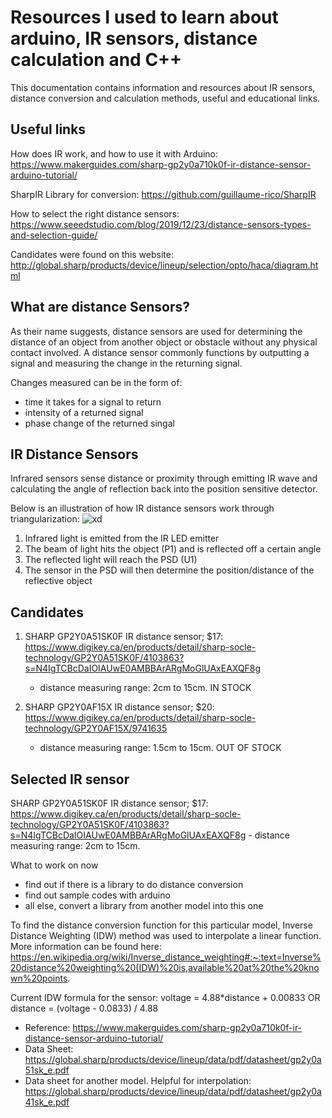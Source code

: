 # Resources I used to learn about arduino, IR sensors, distance calculation and C++
This documentation contains information and resources about IR sensors, distance conversion and calculation methods, useful and educational links.


## Useful links
How does IR work, and how to use it with Arduino: https://www.makerguides.com/sharp-gp2y0a710k0f-ir-distance-sensor-arduino-tutorial/

SharpIR Library for conversion: https://github.com/guillaume-rico/SharpIR

How to select the right distance sensors: https://www.seeedstudio.com/blog/2019/12/23/distance-sensors-types-and-selection-guide/

Candidates were found on this website: http://global.sharp/products/device/lineup/selection/opto/haca/diagram.html

## What are distance Sensors?
As their name suggests, distance sensors are used for determining the distance of an object from another object or obstacle without any physical contact involved. A distance sensor commonly functions by outputting a signal and measuring the change in the returning signal.

Changes measured can be in the form of:
  - time it takes for a signal to return
  - intensity of a returned signal
  - phase change of the returned singal

## IR Distance Sensors
Infrared sensors sense distance or proximity through emitting IR wave and calculating the angle of reflection back into the position sensitive detector.

Below is an illustration of how IR distance sensors work through triangularization:
![xd](https://user-images.githubusercontent.com/56273897/127240327-10ab4f28-1a6b-4729-a5bc-1895b2746fdd.jpeg)


1. Infrared light is emitted from the IR LED emitter
2. The beam of light hits the object (P1) and is reflected off a certain angle
3. The reflected light will reach the PSD (U1)
4. The sensor in the PSD will then determine the position/distance of the reflective object


## Candidates

1.  SHARP GP2Y0A51SK0F IR distance sensor; $17: https://www.digikey.ca/en/products/detail/sharp-socle-technology/GP2Y0A51SK0F/4103863?s=N4IgTCBcDaIOIAUwE0AMBBArARgMoGlUAxEAXQF8g
    - distance measuring range: 2cm to 15cm. IN STOCK

2.  SHARP GP2Y0AF15X IR distance sensor; $20: https://www.digikey.ca/en/products/detail/sharp-socle-technology/GP2Y0AF15X/9741635
    - distance measuring range: 1.5cm to 15cm. OUT OF STOCK


## Selected IR sensor
SHARP GP2Y0A51SK0F IR distance sensor; $17: https://www.digikey.ca/en/products/detail/sharp-socle-technology/GP2Y0A51SK0F/4103863?s=N4IgTCBcDaIOIAUwE0AMBBArARgMoGlUAxEAXQF8g
    - distance measuring range: 2cm to 15cm.


What to work on now 
- find out if there is a library to do distance conversion
- find out sample codes with arduino
- all else, convert a library from another model into this one


To find the distance conversion function for this particular model, Inverse Distance Weighting (IDW) method was used to interpolate a linear function. More information can be found here: https://en.wikipedia.org/wiki/Inverse_distance_weighting#:~:text=Inverse%20distance%20weighting%20(IDW)%20is,available%20at%20the%20known%20points.

Current IDW formula for the sensor: voltage = 4.88*distance + 0.00833 OR distance = (voltage - 0.0833) / 4.88
 - Reference: https://www.makerguides.com/sharp-gp2y0a710k0f-ir-distance-sensor-arduino-tutorial/
 - Data Sheet: https://global.sharp/products/device/lineup/data/pdf/datasheet/gp2y0a51sk_e.pdf
 - Data sheet for another model. Helpful for interpolation: https://global.sharp/products/device/lineup/data/pdf/datasheet/gp2y0a41sk_e.pdf
